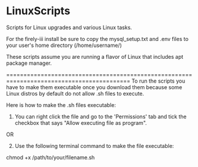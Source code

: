 # LinuxScripts
Scripts for Linux upgrades and various Linux tasks.

For the firely-iii install be sure to copy the mysql_setup.txt and .env files to your user's home directory (/home/username/)

These scripts assume you are running a flavor of Linux that includes apt package manager.

==========================================================================================
To run the scripts you have to make them executable once you download them because some Linux distros by default do not allow .sh files to execute.

Here is how to make the .sh files executable:

1. You can right click the file and go to the 'Permissions' tab and tick the checkbox that says "Allow executing file as program".

OR

2. Use the following terminal command to make the file executable:

chmod +x /path/to/your/filename.sh
